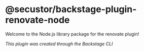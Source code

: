 # @secustor/backstage-plugin-renovate-node

Welcome to the Node.js library package for the renovate plugin!

_This plugin was created through the Backstage CLI_

